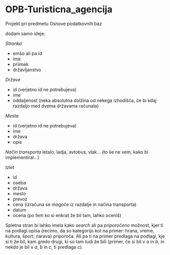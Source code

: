 # OPB-Turisticna_agencija
Projekt pri predmetu Osnove podatkovnih baz 


dodam samo ideje:

*Stranka*
- emšo ali pa id
- ime
- priimek
- državljanstvo

*Države*
- id (verjetno id ne potrebujeva)
- ime
- oddaljenost (neka absolutna dolžina od nekega izhodišča, če bi kdaj razdaljo med dvema državama računala)

*Mesta*
- id (verjetno id ne potrebujeva)
- ime
- država
- opis

*Način transporta*
letalo, ladja, avtobus, vlak... (to še ne vem, kako bi implementiral...)

*Izlet*
- id
- oseba
- država
- mesto
- prevoz
- cena (izračuna se mogoče iz razdalje in načina transporta)
- datum
- ocena (po tem ko si enkrat že bil tam, lahko oceniš)

Spletna stran bi lahko imela kako *search* ali pa *priporočeno* možnost, kjer ti na podlagi opisa (recimo, da so kategorijo kot na primer: hrana, vreme, kultura, šport, narava) priporoča. Ali pa ti na primer predlaga na podlagi, kje si ti že bil, kam gredo drugi, ki so tam tudi že bili (primer, če si bil v $a$ in $b$, in nekdo je bil v $a$, $b$ in $c$, ti predlaga $c$).




